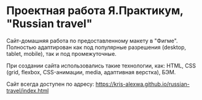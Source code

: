 # Проектная работа Я.Практикум, "Russian travel"

Сайт-домашняя работа по предоставленному макету в "Фигме". Полностью адаптирован как под популярные разрешения (desktop, tablet, mobile), так и под промежуточные.

При создании сайта использовались такие технологии, как: HTML, CSS (grid, flexbox, CSS-анимации, media, адаптивная верстка), БЭМ.

Сайт всегда доступен по адресу: https://kris-alexwa.github.io/russian-travel/index.html
